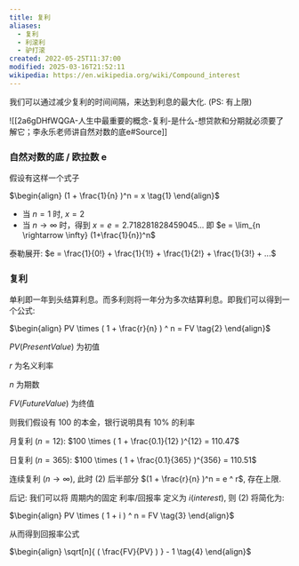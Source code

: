 ```yaml
---
title: 复利
aliases:
  - 复利
  - 利滚利
  - 驴打滚
created: 2022-05-25T11:37:00
modified: 2025-03-16T21:52:11
wikipedia: https://en.wikipedia.org/wiki/Compound_interest
---
```


我们可以通过减少复利的时间间隔，来达到利息的最大化. (PS: 有上限)

![[2a6gDHfWQGA-人生中最重要的概念-复利-是什么-想贷款和分期就必须要了解它；李永乐老师讲自然对数的底e#Source]]

### 自然对数的底 / 欧拉数 e

假设有这样一个式子

$\begin{align}  (1 + \frac{1}{n} )^n = x  \tag{1} \end{align}$

- 当 $n=1$ 时, $x=2$
- 当 $n \rightarrow \infty$ 时，得到 $x = e = 2.7 1828 1828 45 90 45 ...$ 即 $e = \lim_{n \rightarrow \infty} (1+\frac{1}{n})^n$

泰勒展开: $e = \frac{1}{0!} + \frac{1}{1!} + \frac{1}{2!} + \frac{1}{3!} + ...$

### 复利

单利即一年到头结算利息。而多利则将一年分为多次结算利息。即我们可以得到一个公式:

$\begin{align}  PV \times ( 1 + \frac{r}{n} ) ^ n = FV  \tag{2} \end{align}$

$PV(Present Value)$ 为初值

$r$ 为名义利率

$n$ 为期数

$FV(Future Value)$ 为终值

则我们假设有 100 的本金，银行说明具有 $10\%$ 的利率

月复利 $(n=12)$: $100 \times ( 1 + \frac{0.1}{12} )^{12} = 110.47$

日复利 $(n=365)$: $100 \times ( 1 + \frac{0.1}{365} )^{356} = 110.51$

连续复利 ($n \rightarrow \infty$), 此时 $(2)$ 后半部分 $(1 + \frac{r}{n} )^n = e ^ r$, 存在上限.

后记: 我们可以将 周期内的固定 利率/回报率 定义为 $i(interest)$, 则 $(2)$ 将简化为:

$\begin{align}  PV \times ( 1 + i ) ^ n = FV \tag{3} \end{align}$

从而得到回报率公式

$\begin{align} \sqrt[n]{ ( \frac{FV}{PV} ) } - 1 \tag{4} \end{align}$
